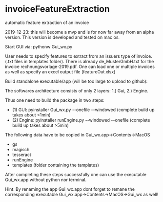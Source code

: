 # invoiceFeatureExtraction
automatic feature extraction of an invoice

2019-12-23: this will become a mvp and is for now far away from an alpha version. This version is developed and tested on mac os. 

Start GUI via: pythonw Gui_wx.py

User needs to specify features to extract from an issuers type of invoice. (.txt files in templates folder). 
There is already de_MusterGmbH.txt for the invoice rechnungsvorlage-2019.pdf.
One can load one or multiple invoices as well as specify an excel output file (featureOut.xlsx)

Build standalone executable/app (will be too large to upload to github):

The softwares architecture consists of only 2 layers: 1.) Gui, 2.) Engine.

Thus one need to build the package in two steps:

- (1) GUI: pyinstaller Gui_wx.py --onefile --windowed (complete build up takes about <1min)
- (2) Engine: pyinstaller runEngine.py --windowed --onefile (complete build up takes about >5min)

The following data have to be copied in Gui_wx.app->Contents->MacOS
- gs
- magisch
- tesseract
- runEngine
- templates (folder containing the tamplates)

After completing these steps successfully one can use the executable Gui_wx.app without python nor terminal.

Hint: By renaming the app Gui_wx.app dont forget to remane the corresponding executable Gui_wx.app->Contents->MacOS->Gui_wx as well!
